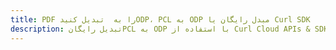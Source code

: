 ---title: PDF را به  تبدیل کنیدODP، PCL به ODP مبدل رایگان یا Curl SDKdescription: تبدیل رایگانPCL به ODP با استفاده از Curl Cloud APIs & SDK همچنین اسناد PDF را در Cloud ایجاد، ویرایش و رندر کنید.---
